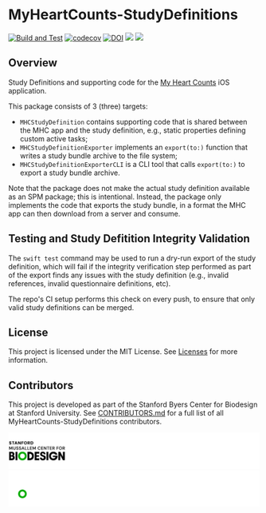 <!--
                  
This source file is part of the My Heart Counts open source project

SPDX-FileCopyrightText: 2022 Stanford University and the project authors (see CONTRIBUTORS.md)

SPDX-License-Identifier: MIT
             
-->

# MyHeartCounts-StudyDefinitions

[![Build and Test](https://github.com/StanfordBDHG/MyHeartCounts-StudyDefinitions/actions/workflows/build-and-test.yml/badge.svg)](https://github.com/StanfordBDHG/MyHeartCounts-StudyDefinitions/actions/workflows/build-and-test.yml)
[![codecov](https://codecov.io/gh/StanfordBDHG/MyHeartCounts-StudyDefinitions/branch/main/graph/badge.svg?token=X7BQYSUKOH)](https://codecov.io/gh/StanfordBDHG/MyHeartCounts-StudyDefinitions)
[![DOI](https://zenodo.org/badge/573230182.svg)](https://zenodo.org/badge/latestdoi/573230182)
[![](https://img.shields.io/endpoint?url=https%3A%2F%2Fswiftpackageindex.com%2Fapi%2Fpackages%2FStanfordBDHG%2FMyHeartCounts-StudyDefinitions%2Fbadge%3Ftype%3Dswift-versions)](https://swiftpackageindex.com/StanfordBDHG/MyHeartCounts-StudyDefinitions)
[![](https://img.shields.io/endpoint?url=https%3A%2F%2Fswiftpackageindex.com%2Fapi%2Fpackages%2FStanfordBDHG%2FMyHeartCounts-StudyDefinitions%2Fbadge%3Ftype%3Dplatforms)](https://swiftpackageindex.com/StanfordBDHG/MyHeartCounts-StudyDefinitions)


## Overview
Study Definitions and supporting code for the [My Heart Counts](https://github.com/StanfordBDHG/MyHeartCounts-iOS) iOS application.

This package consists of 3 (three) targets:
- `MHCStudyDefinition` contains supporting code that is shared between the MHC app and the study definition, e.g., static properties defining custom active tasks;
- `MHCStudyDefinitionExporter` implements an `export(to:)` function that writes a study bundle archive to the file system;
- `MHCStudyDefinitionExporterCLI` is a CLI tool that calls `export(to:)` to export a study bundle archive.

Note that the package does not make the actual study definition available as an SPM package; this is intentional.
Instead, the package only implements the code that exports the study bundle, in a format the MHC app can then download from a server and consume.

## Testing and Study Defitition Integrity Validation
The `swift test` command may be used to run a dry-run export of the study definition, which will fail if the integrity verification step performed as part of the export finds any issues with the study definition (e.g., invalid references, invalid questionnaire definitions, etc).

The repo's CI setup performs this check on every push, to ensure that only valid study definitions can be merged.

## License
This project is licensed under the MIT License. See [Licenses](https://github.com/StanfordBDHG/MyHeartCounts-StudyDefinitions/tree/main/LICENSES) for more information.

## Contributors
This project is developed as part of the Stanford Byers Center for Biodesign at Stanford University.
See [CONTRIBUTORS.md](https://github.com/StanfordBDHG/MyHeartCounts-StudyDefinitions/tree/main/CONTRIBUTORS.md) for a full list of all MyHeartCounts-StudyDefinitions contributors.

![Stanford Byers Center for Biodesign Logo](https://raw.githubusercontent.com/StanfordBDHG/.github/main/assets/biodesign-footer-light.png#gh-light-mode-only)
![Stanford Byers Center for Biodesign Logo](https://raw.githubusercontent.com/StanfordBDHG/.github/main/assets/biodesign-footer-dark.png#gh-dark-mode-only)
